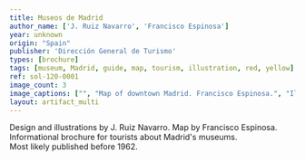 ```yaml
---
title: Museos de Madrid
author_name: ['J. Ruiz Navarro', 'Francisco Espinosa']
year: unknown
origin: "Spain"
publisher: 'Dirección General de Turismo'
types: [brochure]
tags: [museum, Madrid, guide, map, tourism, illustration, red, yellow]
ref: sol-120-0001
image_count: 3
image_captions: ["", "Map of downtown Madrid. Francisco Espinosa.", "Illustrations by J. Ruiz Navarro."]
layout: artifact_multi
---
```


Design and illustrations by J. Ruiz Navarro. Map by Francisco Espinosa. Informational brochure for tourists about Madrid's museums.<br> Most likely published before 1962.
